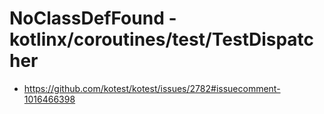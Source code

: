 # NoClassDefFound - kotlinx/coroutines/test/TestDispatcher

* https://github.com/kotest/kotest/issues/2782#issuecomment-1016466398
